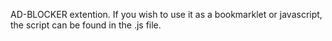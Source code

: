 AD-BLOCKER extention. If you wish to use it as a bookmarklet or javascript, the script can be found in the .js file.
